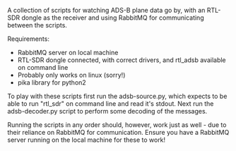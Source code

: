 
A collection of scripts for watching ADS-B plane data go by, with an RTL-SDR dongle as the receiver and using RabbitMQ for communicating between the scripts.

Requirements:
- RabbitMQ server on local machine
- RTL-SDR dongle connected, with correct drivers, and rtl_adsb available on command line
- Probably only works on linux (sorry!)
- pika library for python2

To play with these scripts first run the adsb-source.py, which expects to be able to run "rtl_sdr" on command line and read it's stdout. Next run the adsb-decoder.py script to perform some decoding of the messages.

Running the scripts in any order should, however, work just as well - due to their reliance on RabbitMQ for communication. Ensure you have a RabbitMQ server running on the local machine for these to work!

